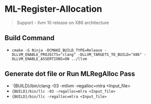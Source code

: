 # ML-Register-Allocation
> Support - llvm 10 release on X86 architecture

## Build Command
* `cmake -G Ninja -DCMAKE_BUILD_TYPE=Release -DLLVM_ENABLE_PROJECTS="clang" -DLLVM_TARGETS_TO_BUILD="X86" -DLLVM_ENABLE_ASSERTIONS=ON ../llvm`

## Generate dot file or Run MLRegAlloc Pass
* `{BUILD}/bin/clang -03 -mllvm -regalloc=mlra <Input_file>
* `{BUILD}/bin/llc -03 -regalloc=mlra <Input_file>`
* `{BUILD}/bin/llc -regalloc=mlra <Input_file>`
